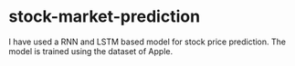 # stock-market-prediction
I have used a RNN and LSTM based model for stock price prediction. The model is trained using the dataset of Apple.
